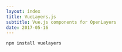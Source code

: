 ```yaml
---
layout: index
title: VueLayers.js
subtitle: Vue.js components for OpenLayers
date: 2017-05-16
---
```

```bash
npm install vuelayers
```
